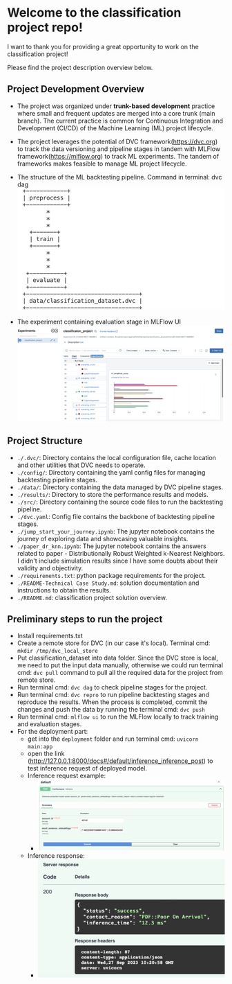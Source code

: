 # Welcome to the classification project repo!

I want to thank you for providing a great opportunity to work on the classification project!

Please find the project description overview below.

## Project Development Overview

- The project was organized under **trunk-based development** practice where small and frequent updates are merged into a core trunk (main branch). The current practice is common for Continuous Integration and Development (CI/CD) of the Machine Learning (ML) project lifecycle.
  
- The project leverages the potential of DVC framework(https://dvc.org) to track the data versioning and pipeline stages in tandem with MLFlow framework(https://mlflow.org) to track ML experiments. The tandem of frameworks makes feasible to manage ML project lifecycle.
  
- The structure of the ML backtesting pipeline. Command in terminal: dvc dag
![DVC stages](/dvc-pipeline-stages.png "DVC pipeline stages")

- The experiment containing evaluation stage in MLFlow UI
![MLFlow experiment](/mlflow-experiments-tracking.png "MLFlow experiment for evaluation stage")

## Project Structure

- `./.dvc/`: Directory contains the local configuration file, cache location and other utilities that DVC needs to operate.
- `./config/`: Directory containing the yaml config files for managing backtesting pipeline stages.
- `./data/`: Directory containing the data managed by DVC pipeline stages.
- `./results/`: Directory to store the performance results and models.
- `./src/`: Directory containing the source code files to run the backtesting pipeline.
- `./dvc.yaml`: Config file contains the backbone of backtesting pipeline stages.
- `./jump_start_your_journey.ipynb`: The jupyter notebook contains the journey of exploring data and showcasing valuable insights.
- `./paper_dr_knn.ipynb`: The jupyter notebook contains the answers related to paper - Distributionally Robust Weighted k-Nearest Neighbors. I didn't include simulation results since I have some doubts about their validity and objectivity.
- `./requirements.txt`: python package requirements for the project.
- `./README-Technical Case Study.md`: solution documentation and instructions to obtain the results.
- `./README.md`: classification project solution overview.

## Preliminary steps to run the project

- Install requirements.txt
- Create a remote store for DVC (in our case it's local). Terminal cmd: `mkdir /tmp/dvc_local_store`
- Put classification_dataset into data folder. Since the DVC store is local, we need to put the input data manually, otherwise we could run terminal cmd: `dvc pull` command to pull all the required data for the project from remote store.
- Run terminal cmd: `dvc dag` to check pipeline stages for the project.
- Run terminal cmd: `dvc repro` to run pipeline backtesting stages and reproduce the results. When the process is completed, commit the changes and push the data by running the terminal cmd: `dvc push`
- Run terminal cmd: `mlflow ui` to run the MLFlow locally to track training and evaluation stages.
- For the deployment part: 
  - get into the `deployment` folder and run terminal cmd: `uvicorn main:app`
  - open the link (http://127.0.0.1:8000/docs#/default/inference_inference_post) to test inference request of deployed model.
  - Inference request example:
    - ![Inference-request](/inference-request.png "Inference request")
  - Inference response:
    - ![Inference-response](/inference-response.png "Inference response")